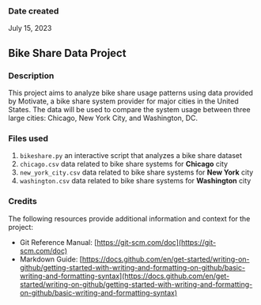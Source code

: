 ### Date created
July 15, 2023

## Bike Share Data Project

### Description
This project aims to analyze bike share usage patterns using data provided by Motivate, a bike share system provider for major cities in the United States. The data will be used to compare the system usage between three large cities: Chicago, New York City, and Washington, DC.

### Files used
1. `bikeshare.py` an interactive script that analyzes a bike share dataset
2. `chicago.csv` data related to bike share systems for **Chicago** city
3. `new_york_city.csv` data related to bike share systems for **New York** city
4. `washington.csv` data related to bike share systems for **Washington** city

### Credits
The following resources provide additional information and context for the project:

- Git Reference Manual: [https://git-scm.com/doc](https://git-scm.com/doc)
- Markdown Guide: [https://docs.github.com/en/get-started/writing-on-github/getting-started-with-writing-and-formatting-on-github/basic-writing-and-formatting-syntax](https://docs.github.com/en/get-started/writing-on-github/getting-started-with-writing-and-formatting-on-github/basic-writing-and-formatting-syntax)
